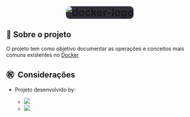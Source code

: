 <h1 align="center">
  <img style="background-color: #312e38; border-radius: 10px;" alt="docker-logo" src="https://img.mandic.com.br/blog/2015/01/homepage-docker-logo.png" />
</h1>

## 🔖 Sobre o projeto

O projeto tem como objetivo documentar as operações e conceitos mais comuns existentes no [Docker](https://www.docker.com/ "Docker")

## ㊗ ️ Considerações

- Projeto desenvolvido by:

  - <a href="https://github.com/rafaelsanzio">
      <img src="https://img.shields.io/badge/-Rafael%20Sanzio-000000?style=flat&logo=GitHub&logoColor=#000000" />
    </a>

  - <a href="https://www.linkedin.com/in/rafael-sanzio-012778143/">
      <img src="https://img.shields.io/badge/-Rafael%20Sanzio-0077B5?style=flat&logo=LinkedIN&logoColor=#000000" />
    </a>

